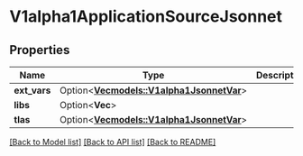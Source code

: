 # V1alpha1ApplicationSourceJsonnet

## Properties

Name | Type | Description | Notes
------------ | ------------- | ------------- | -------------
**ext_vars** | Option<[**Vec<models::V1alpha1JsonnetVar>**](v1alpha1JsonnetVar.md)> |  | [optional]
**libs** | Option<**Vec<String>**> |  | [optional]
**tlas** | Option<[**Vec<models::V1alpha1JsonnetVar>**](v1alpha1JsonnetVar.md)> |  | [optional]

[[Back to Model list]](../README.md#documentation-for-models) [[Back to API list]](../README.md#documentation-for-api-endpoints) [[Back to README]](../README.md)


